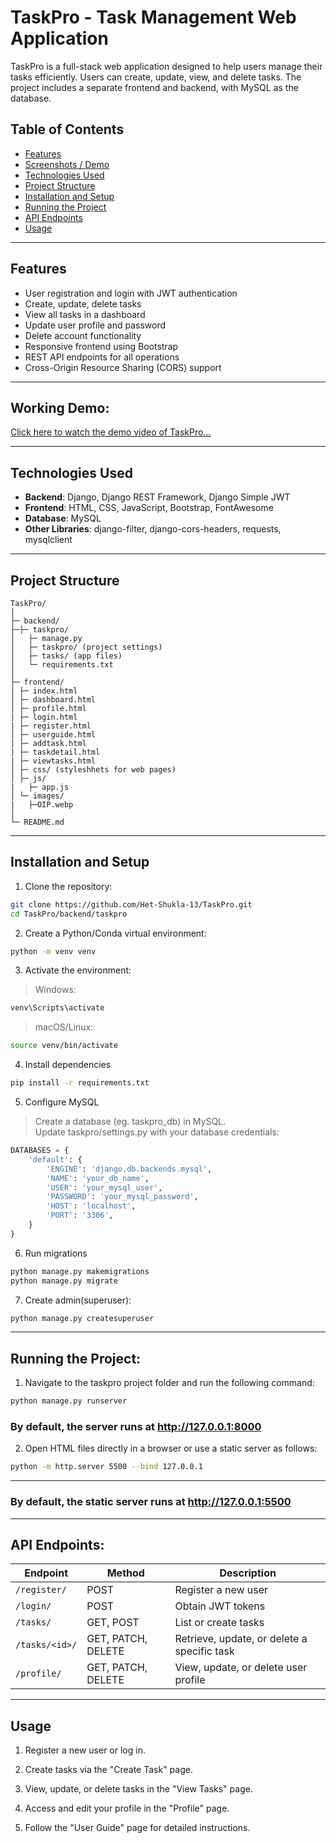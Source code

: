 # TaskPro - Task Management Web Application

TaskPro is a full-stack web application designed to help users manage their tasks efficiently. Users can create, update, view, and delete tasks. The project includes a separate frontend and backend, with MySQL as the database.

## Table of Contents
- [Features](#features)
- [Screenshots / Demo](#working-demo)
- [Technologies Used](#technologies-used)
- [Project Structure](#project-structure)
- [Installation and Setup](#installation-and-setup)
- [Running the Project](#running-the-project)
- [API Endpoints](#api-endpoints)
- [Usage](#usage)

---

## Features
- User registration and login with JWT authentication
- Create, update, delete tasks
- View all tasks in a dashboard
- Update user profile and password
- Delete account functionality
- Responsive frontend using Bootstrap
- REST API endpoints for all operations
- Cross-Origin Resource Sharing (CORS) support

---

## Working Demo:

[Click here to watch the demo video of TaskPro...](https://drive.google.com/file/d/15u1NgodcbAli1wzkknJgawHrWM41SFuL/view?usp=sharing)

---

## Technologies Used
- **Backend**: Django, Django REST Framework, Django Simple JWT
- **Frontend**: HTML, CSS, JavaScript, Bootstrap, FontAwesome
- **Database**: MySQL
- **Other Libraries**: django-filter, django-cors-headers, requests, mysqlclient

---

## Project Structure
```
TaskPro/
│
├─ backend/
├─├─ taskpro/
│   ├─ manage.py
│   ├─ taskpro/ (project settings)
│   ├─ tasks/ (app files)
│   └─ requirements.txt
│
├─ frontend/
│ ├─ index.html
│ ├─ dashboard.html
│ ├─ profile.html
| ├─ login.html
| ├─ register.html
│ ├─ userguide.html
| ├─ addtask.html
| ├─ taskdetail.html
| ├─ viewtasks.html
│ ├─ css/ (styleshhets for web pages)
│ ├─ js/
|   ├─ app.js
│ └─ images/
|   ├─OIP.webp
│
└─ README.md
```
---

## Installation and Setup

1. Clone the repository:
```bash
git clone https://github.com/Het-Shukla-13/TaskPro.git
cd TaskPro/backend/taskpro
```

2. Create a Python/Conda virtual environment:
```bash
python -m venv venv
```

3. Activate the environment:

>Windows:
```bash
venv\Scripts\activate
```
>macOS/Linux:
```bash
source venv/bin/activate
```

4. Install dependencies
```bash
pip install -r requirements.txt
```

5. Configure MySQL

>Create a database (eg. taskpro_db) in MySQL.  
>Update taskpro/settings.py with your database credentials:
```python
DATABASES = {
    'default': {
        'ENGINE': 'django.db.backends.mysql',
        'NAME': 'your_db_name',
        'USER': 'your_mysql_user',
        'PASSWORD': 'your_mysql_password',
        'HOST': 'localhost',
        'PORT': '3306',
    }
}
```

6. Run migrations
```bash
python manage.py makemigrations
python manage.py migrate
```

7. Create admin(superuser):
```bash
python manage.py createsuperuser
```
---

## Running the Project:

1. Navigate to the taskpro project folder and run the following command:
```bash
python manage.py runserver
```
### By default, the server runs at http://127.0.0.1:8000

2. Open HTML files directly in a browser or use a static server as follows:
```bash 
python -m http.server 5500 --bind 127.0.0.1
```
---

### By default, the static server runs at http://127.0.0.1:5500

---

## API Endpoints:

| Endpoint       | Method             | Description                                 |  
| -------------- | ------------------ | ------------------------------------------- |
| `/register/`   | POST               | Register a new user                         |
| `/login/`      | POST               | Obtain JWT tokens                           |
| `/tasks/`      | GET, POST          | List or create tasks                        |
| `/tasks/<id>/` | GET, PATCH, DELETE | Retrieve, update, or delete a specific task |
| `/profile/`    | GET, PATCH, DELETE | View, update, or delete user profile        |

---

## Usage

1. Register a new user or log in.

2. Create tasks via the "Create Task" page.

3. View, update, or delete tasks in the "View Tasks" page.

4. Access and edit your profile in the "Profile" page.

5. Follow the "User Guide" page for detailed instructions.